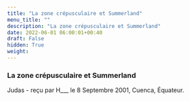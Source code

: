 ```yaml
---
title: "La zone crépusculaire et Summerland"
menu_title: ""
description: "La zone crépusculaire et Summerland"
date: 2022-06-01 06:00:01+00:40
draft: False
hidden: True
weight:
---
```

### La zone crépusculaire et Summerland

Judas - reçu par H___  le 8 Septembre 2001, Cuenca, Équateur.



